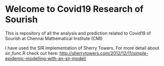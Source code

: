 # Welcome to Covid19 Research of Sourish

This is repository of all the analysis and prediction related to Covid19 of Sourish at Chennai Mathematical Institute (CMI)

I have used the SIR implementation of Sherry Towers. For more detail about sir_func.R check out here: http://sherrytowers.com/2012/12/11/simple-epidemic-modelling-with-an-sir-model/
